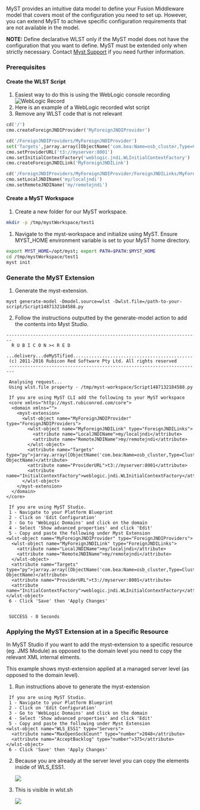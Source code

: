 MyST provides an intuitive data model to define your Fusion Middleware model that covers most of the configuration you need to set up. However, you can extend MyST to achieve specific configuration requirements that are not available in the model.

**NOTE:** Define declarative WLST only if the MyST model does not have the configuration that you want to define. MyST must be extended only when strictly necessary. Contact [Myst Support](mailto:myst.support@rubiconred.com) if you need further information.

### Prerequisites

#### Create the WLST Script

1. Easiest way to do this is using the WebLogic console recording ![WebLogic Record](/platform-configuration/configure-myst-extension/WebLogic-Console-Record.png)
1. Here is an example of a WebLogic recorded wlst script
1. Remove any WLST code that is not relevant

```python
cd('/')
cmo.createForeignJNDIProvider('MyForeignJNDIProvider')

cd('/ForeignJNDIProviders/MyForeignJNDIProvider')
set('Targets',jarray.array([ObjectName('com.bea:Name=osb_cluster,Type=Cluster')], ObjectName))
cmo.setProviderURL('t3://myserver:8001')
cmo.setInitialContextFactory('weblogic.jndi.WLInitialContextFactory')
cmo.createForeignJNDILink('MyForeignJNDILink')

cd('/ForeignJNDIProviders/MyForeignJNDIProvider/ForeignJNDILinks/MyForeignJNDILink')
cmo.setLocalJNDIName('my/localjndi')
cmo.setRemoteJNDIName('my/remotejndi')
```

#### Create a MyST Workspace

1. Create a new folder for our MyST workspace.
```bash
mkdir -p /tmp/mystWorkspace/test1
```
1. Navigate to the myst-workspace and initialize using MyST. Ensure MYST_HOME environment variable is set to your MyST home directory.
```bash
export MYST_HOME=/opt/myst; export PATH=$PATH:$MYST_HOME
cd /tmp/mystWorkspace/test1
myst init
```

### Generate the MyST Extension

1. Generate the myst-extension.
```
myst generate-model -Dmodel.source=wlst -Dwlst.file=/path-to-your-script/Script1487132184588.py
```
2. Follow the instructions outputted by the generate-model action to add the contents into Myst Studio.

```
------------------------------------------------------------------------
  R U B I C O N >< R E D                             
 ...delivery...deMySTified..............................................
 (c) 2011-2016 Rubicon Red Software Pty Ltd. All rights reserved
 ------------------------------------------------------------------------

 Analysing request...
 Using wlst.file property - /tmp/myst-workspace/Script1487132184588.py

 If you are using MyST CLI add the following to your MyST workspace
 <core xmlns="http://myst.rubiconred.com/core">
  <domain xmlns="">
    <myst-extension>
      <wlst-object name="MyForeignJNDIProvider" type="ForeignJNDIProviders">
        <wlst-object name="MyForeignJNDILink" type="ForeignJNDILinks">
          <attribute name="LocalJNDIName">my/localjndi</attribute>
          <attribute name="RemoteJNDIName">my/remotejndi</attribute>
        </wlst-object>
        <attribute name="Targets" type="py">jarray.array([ObjectName('com.bea:Name=osb_cluster,Type=Cluster')], ObjectName)</attribute>
        <attribute name="ProviderURL">t3://myserver:8001</attribute>
        <attribute name="InitialContextFactory">weblogic.jndi.WLInitialContextFactory</attribute>
      </wlst-object>
    </myst-extension>
  </domain>
</core>

 If you are using MyST Studio.
 1 - Navigate to your Platform Blueprint
 2 - Click on 'Edit Configuration'
 3 - Go to 'WebLogic Domains' and click on the domain
 4 - Select 'Show advanced properties' and click 'Edit'
 5 - Copy and paste the following under Myst Extension
<wlst-object name="MyForeignJNDIProvider" type="ForeignJNDIProviders">
  <wlst-object name="MyForeignJNDILink" type="ForeignJNDILinks">
    <attribute name="LocalJNDIName">my/localjndi</attribute>
    <attribute name="RemoteJNDIName">my/remotejndi</attribute>
  </wlst-object>
  <attribute name="Targets" type="py">jarray.array([ObjectName('com.bea:Name=osb_cluster,Type=Cluster')], ObjectName)</attribute>
  <attribute name="ProviderURL">t3://myserver:8001</attribute>
  <attribute name="InitialContextFactory">weblogic.jndi.WLInitialContextFactory</attribute>
</wlst-object>
 6 - Click 'Save' then 'Apply Changes'


 SUCCESS - 0 Seconds

```

### Applying the MyST Extension at in a Specific Resource
In MyST Studio if you want to add the myst-extension to a specific resource (eg. JMS Module) as opposed to the domain level you need to copy the relevant XML internal elments.

This example shows myst-extension applied at a managed server level (as opposed to the domain level).

1. Run instructions above to generate the myst-extension

```
 If you are using MyST Studio.
 1 - Navigate to your Platform Blueprint
 2 - Click on 'Edit Configuration'
 3 - Go to 'WebLogic Domains' and click on the domain
 4 - Select 'Show advanced properties' and click 'Edit'
 5 - Copy and paste the following under Myst Extension
<wlst-object name="WLS_ESS1" type="Servers">
  <attribute name="MaxOpenSockCount" type="number">2048</attribute>
  <attribute name="AcceptBacklog" type="number">375</attribute>
</wlst-object>
 6 - Click 'Save' then 'Apply Changes'
```

2. Because you are already at the server level you can copy the elements inside of WLS_ESS1. 

   ![](configure-myst-extension/myst-studio-extension.png)
   
3. This is visible in wlst.sh

   ![](configure-myst-extension/wlst.png)

